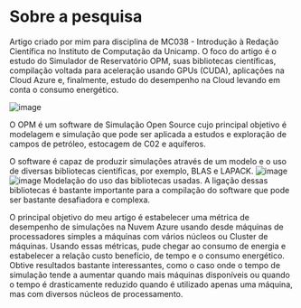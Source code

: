 # Sobre a pesquisa
Artigo criado por mim para disciplina de MC038 - Introdução à Redação Científica no Instituto de Computação da Unicamp. O foco do artigo é o estudo do Simulador de Reservatório OPM, suas bibliotecas científicas, compilação voltada para aceleração usando GPUs (CUDA), aplicações na Cloud Azure e, finalmente, estudo do desempenho na Cloud levando em conta o consumo energético.

![image](https://github.com/lima-agnaldo/OPM/blob/master/.files/Grid.jpg?raw=true)

O OPM é um software de Simulação Open Source cujo principal objetivo é modelagem e simulação que pode ser aplicada a estudos e exploração de campos de petróleo, estocagem de C02 e aquíferos.

O software é capaz de produzir simulações através de um modelo e o uso de diversas bibliotecas científicas, por exemplo, BLAS e LAPACK.
![image](https://github.com/lima-agnaldo/OPM/blob/master/.files/grafo_libs.jpg?raw=true)
![image](https://github.com/lima-agnaldo/OPM/blob/master/.files/simul_diag.png?raw=true)
Modelação do uso das bibliotecas usadas. A ligação dessas bibliotecas é bastante importante para a compilação do software que pode ser bastante desafiadora e complexa.


O principal objetivo do meu artigo é estabelecer uma métrica de desempenho de simulações na Nuvem Azure usando desde máquinas de processadores simples a máquinas com vários núcleos ou Cluster de máquinas. Usando essas métricas, pude chegar ao consumo de energia e estabelecer a relação custo benefício, de tempo e o consumo energético. Obtive resultados bastante interessantes, como o caso onde o tempo de simulação tende a aumentar quando mais máquinas disponíveis ou quando o tempo é drasticamente reduzido quando é utilizado apenas uma máquina, mas com diversos núcleos de processamento. 

